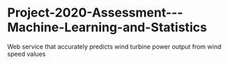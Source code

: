 # Project-2020-Assessment---Machine-Learning-and-Statistics
Web service that accurately predicts wind turbine power output from wind speed values
